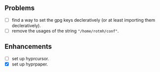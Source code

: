 ## Problems

- [ ] find a way to set the gpg keys decleratively (or at least importing them
      decleratively).
- [ ] remove the usages of the string `"/home/rotmh/conf"`.

## Enhancements

- [ ] set up hyprcursor.
- [x] set up hyprpaper.
